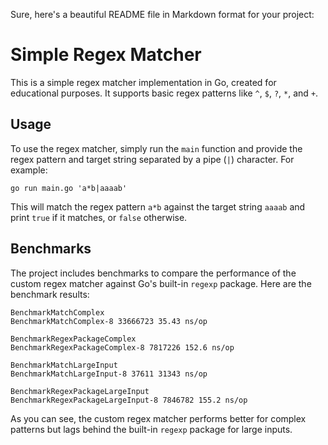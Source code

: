 Sure, here's a beautiful README file in Markdown format for your project:

# Simple Regex Matcher

This is a simple regex matcher implementation in Go, created for educational purposes. It supports basic regex patterns like `^`, `$`, `?`, `*`, and `+`.

## Usage

To use the regex matcher, simply run the `main` function and provide the regex pattern and target string separated by a pipe (`|`) character. For example:

```
go run main.go 'a*b|aaaab'
```

This will match the regex pattern `a*b` against the target string `aaaab` and print `true` if it matches, or `false` otherwise.

## Benchmarks

The project includes benchmarks to compare the performance of the custom regex matcher against Go's built-in `regexp` package. Here are the benchmark results:

```
BenchmarkMatchComplex
BenchmarkMatchComplex-8 33666723 35.43 ns/op

BenchmarkRegexPackageComplex
BenchmarkRegexPackageComplex-8 7817226 152.6 ns/op

BenchmarkMatchLargeInput
BenchmarkMatchLargeInput-8 37611 31343 ns/op

BenchmarkRegexPackageLargeInput
BenchmarkRegexPackageLargeInput-8 7846782 155.2 ns/op
```

As you can see, the custom regex matcher performs better for complex patterns but lags behind the built-in `regexp` package for large inputs.
